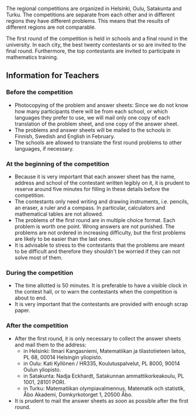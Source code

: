 ---
---

The regional competitions are organized in Helsinki, Oulu, Satakunta
and Turku.  The competitions are separate from each other and in
different regions they have different problems.  This means that the
results of different regions are not comparable.

The first round of the competition is held in schools and a final
round in the university.  In each city, the best twenty contestants or
so are invited to the final round. Furthermore, the top contestants
are invited to participate in mathematics training.

## Information for Teachers

### Before the competition

* Photocopying of the problem and answer sheets: Since we do not know
  how many participants there will be from each school, or which
  languages they prefer to use, we will mail only one copy of each
  translation of the problem sheet, and one copy of the answer sheet.
* The problems and answer sheets will be mailed to the schools in
  Finnish, Swedish and English in February.
* The schools are allowed to translate the first round problems to
  other languages, if necessary.

### At the beginning of the competition

* Because it is very important that each answer sheet has the name,
  address and school of the contestant written legibly on it, it is
  prudent to reserve around five minutes for filling in these details
  before the competition.
* The contestants only need writing and drawing instruments,
  i.e. pencils, an eraser, a ruler and a compass. In particular,
  calculators and mathematical tables are not allowed.
* The problems of the first round are in multiple choice format. Each
  problem is worth one point. Wrong answers are not punished. The
  problems are not ordered in increasing difficulty, but the first
  problems are likely to be easier than the last ones.
* It is advisable to stress to the contestants that the problems are
  meant to be difficult and therefore they shouldn't be worried if
  they can not solve most of them.

### During the competition

* The time allotted is 50 minutes. It is preferable to have a visible
  clock in the contest hall, or to warn the contestants when the
  competition is about to end.
* It is very important that the contestants are provided with enough
  scrap paper.

### After the competition

* After the first round, it is only necessary to collect the answer
  sheets and mail them to the address:
  * in Helsinki: Ilmari Kangasniemi, Matematiikan ja tilastotieteen
    laitos, PL 68, 00014 Helsingin yliopisto.
  * in Oulu: Kati Kyll&ouml;nen / HR335, Koulutuspalvelut, PL 8000,
    90014 Oulun yliopisto.
  * in Satakunta: Nadja Eckhardt, Satakunnan ammattikorkeakoulu, PL
    1001, 28101 PORI.
  * in Turku: Matematiikan olympia&shy;valmennus, Matematik och
    statistik, &Aring;bo Akademi, Domkyrkotorget 1, 20500 &Aring;bo.
* It is prudent to mail the answer sheets as soon as possible after
  the first round.
